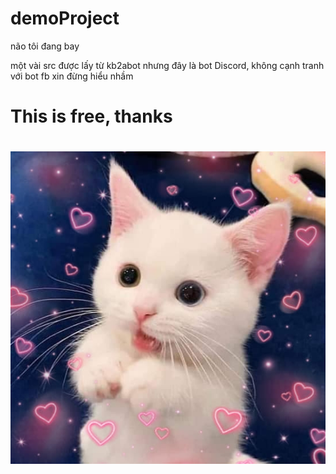 # demoProject

não tôi đang bay

một vài src được lấy từ kb2abot nhưng đây là bot Discord, không cạnh tranh với bot fb xin đừng hiểu nhầm

# This is free, thanks
<h1 align = "center">
    <img src = "logo.jpg" alt = "logo">
</h1>